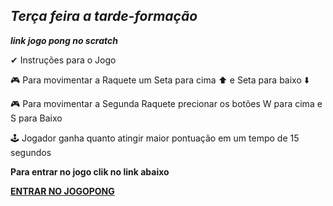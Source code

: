 ## *Terça feira a tarde-formação*
***link jogo pong no scratch***

✔ Instruções para o Jogo

🎮 Para movimentar a Raquete um Seta para cima ⬆️ e Seta para baixo ⬇️

🎮 Para movimentar a Segunda Raquete precionar os botões W para cima e S para Baixo

🕹 Jogador ganha quanto atingir maior pontuação em um tempo de 15 segundos

**Para entrar no jogo clik no link abaixo** 

[**ENTRAR NO JOGOPONG**](https://scratch.mit.edu/projects/648604252)
